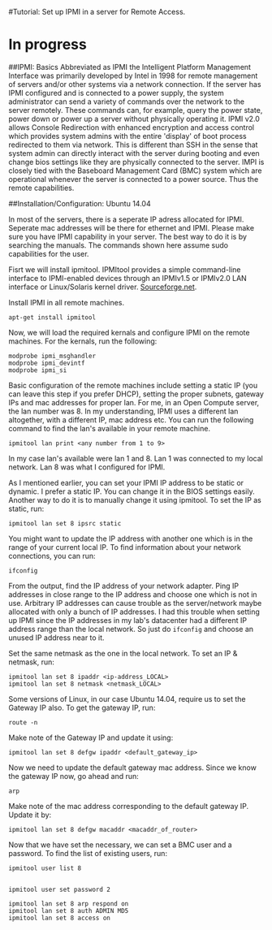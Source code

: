 #Tutorial: Set up IPMI in a server for Remote Access.


# In progress




##IPMI: Basics
Abbreviated as IPMI the Intelligent Platform Management Interface was primarily developed by Intel in 1998 for remote management of servers and/or other systems via a network connection. If the server has IPMI configured and is connected to a power supply, the system administrator can send a variety of commands over the network to the server remotely. These commands can, for example, query the power state, power down or power up a server without physically operating it.
IPMI v2.0 allows Console Redirection with enhanced encryption and access control which provides system admins with the entire 'display' of boot process redirected to them via network. This is different than SSH in the sense that system admin can directly interact with the server during booting and even change bios settings like they are physically connected to the server. IMPI is closely tied with the Baseboard Management Card (BMC) system which are operational whenever the server is connected to a power source. Thus the remote capabilities.

##Installation/Configuration: Ubuntu 14.04

In most of the servers, there is a seperate IP adress allocated for IPMI. Seperate mac addresses will be there for ethernet and IPMI. Please make sure you have IPMI capability in your server. The best way to do it is by searching the manuals.
The commands shown here assume sudo capabilities for the user.

Fisrt we will install ipmitool. IPMItool provides a simple command-line interface to IPMI-enabled devices through an IPMIv1.5 or IPMIv2.0 LAN interface or Linux/Solaris kernel driver. [Sourceforge.net](https://sourceforge.net/projects/ipmitool/).

Install IPMI in all remote machines.
```
apt-get install ipmitool
```
Now, we will load the required kernals and configure IPMI on the remote machines.
For the kernals, run the following:
```
modprobe ipmi_msghandler
modprobe ipmi_devintf
modprobe ipmi_si
```
Basic configuration of the remote machines include setting a static IP (you can leave this step if you prefer DHCP), setting the proper subnets, gateway IPs and mac addresses for proper lan. For me, in an Open Compute server, the lan number was 8. In my understanding, IPMI uses a different lan altogether, with a different IP, mac address etc. You can run the following command to find the lan's available in your remote machine.

```
ipmitool lan print <any number from 1 to 9>
```
In my case lan's available were lan 1 and 8. Lan 1 was connected to my local network. Lan 8 was what I configured for IPMI.

As I mentioned earlier, you can set your IPMI IP address to be static or dynamic. I prefer a static IP. You can change it in the BIOS settings easily. Another way to do it is to manually change it using ipmitool. To set the IP as static, run:
```
ipmitool lan set 8 ipsrc static
```
You might want to update the IP address with another one which is in the range of your current local IP. To find information about your network connections, you can run:
```
ifconfig
```
From the output, find the IP address of your network adapter. Ping IP addresses in close range to the IP address and choose one which is not in use. Arbitrary IP addresses can cause trouble as the server/network maybe allocated with only a bunch of IP addresses. I had this trouble when setting up IPMI since the IP addresses in my lab's datacenter had a different IP address range than the local network. So just do `ifconfig` and choose an unused IP address near to it.

Set the same netmask as the one in the local network.
To set an IP & netmask, run:
```
ipmitool lan set 8 ipaddr <ip-address_LOCAL>
ipmitool lan set 8 netmask <netmask_LOCAL>
```
Some versions of Linux, in our case Ubuntu 14.04, require us to set the Gateway IP also. To get the gateway IP, run:
```
route -n
```
Make note of the Gateway IP and update it using:
```
ipmitool lan set 8 defgw ipaddr <default_gateway_ip>
```
Now we need to update the default gateway mac address. Since we know the gateway IP now, go ahead and run:
```
arp
```
Make note of the mac address corresponding to the default gateway IP. Update it by:
```
ipmitool lan set 8 defgw macaddr <macaddr_of_router>
```
Now that we have set the necessary, we can set a BMC user and a password. To find the list of existing users, run:
```
ipmitool user list 8
```
```

ipmitool user set password 2
```
```
ipmitool lan set 8 arp respond on
ipmitool lan set 8 auth ADMIN MD5
ipmitool lan set 8 access on




```
